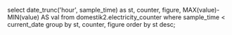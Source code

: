 select 
        date_trunc('hour', sample_time) as st,
        counter, figure,
        MAX(value)-MIN(value) AS val
from domestik2.electricity_counter 
where sample_time < current_date 
group by st, counter, figure
order by st desc;

